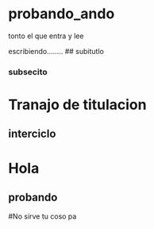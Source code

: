 # probando_ando
tonto el que entra y lee

escribiendo........     ## subitutlo
### subsecito

# Tranajo de titulacion 
## interciclo
# Hola
## probando

#No sirve tu coso pa
